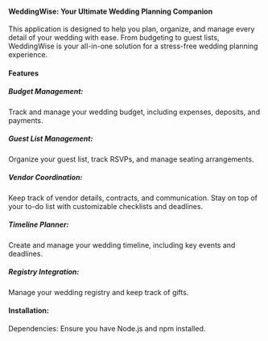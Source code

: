 <h4>WeddingWise: Your Ultimate Wedding Planning Companion</h4>

This application is designed to help you plan, organize, and manage every detail of your wedding with ease. From budgeting to guest lists, WeddingWise is your all-in-one solution for a stress-free wedding planning experience.

<h4>Features</h4>

<h5>Budget Management: </h5>
Track and manage your wedding budget, including expenses, deposits, and payments.
<h5>Guest List Management:</h5> 
Organize your guest list, track RSVPs, and manage seating arrangements.
<h5>Vendor Coordination:</h5> 
Keep track of vendor details, contracts, and communication.
<h5Task Checklist:></h5>
Stay on top of your to-do list with customizable checklists and deadlines.
<h5>Timeline Planner:</h5>
Create and manage your wedding timeline, including key events and deadlines.
<h5>Registry Integration:</h5> 
Manage your wedding registry and keep track of gifts.

<h4>Installation:</h4>

Dependencies: Ensure you have Node.js and npm installed.
